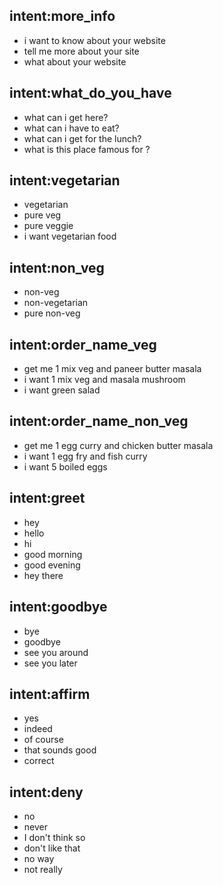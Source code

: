 ## intent:more_info
- i want to know about your website
- tell me more about your site
- what about your website

## intent:what_do_you_have
- what can i get here?
- what can i have to eat?
- what can i get for the lunch?
- what is this place famous for ?
## intent:vegetarian
- vegetarian
- pure veg
- pure veggie
- i want vegetarian food
## intent:non_veg
- non-veg
- non-vegetarian
- pure non-veg
## intent:order_name_veg
- get me 1 mix veg and paneer butter masala
- i want 1 mix veg and masala mushroom
- i want green salad
## intent:order_name_non_veg
- get me 1 egg curry and chicken butter masala
- i want 1 egg fry and fish curry
- i want 5 boiled eggs
## intent:greet
- hey
- hello
- hi
- good morning
- good evening
- hey there
## intent:goodbye
- bye
- goodbye
- see you around
- see you later
## intent:affirm
- yes
- indeed
- of course
- that sounds good
- correct
## intent:deny
- no
- never
- I don't think so
- don't like that
- no way
- not really
